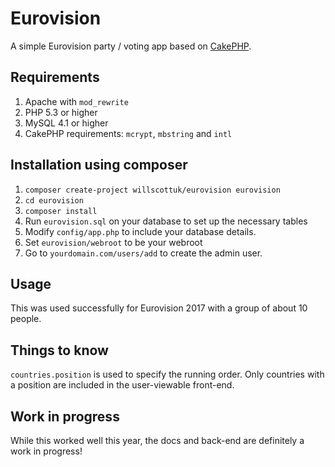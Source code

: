 # Eurovision

A simple Eurovision party / voting app based on [CakePHP](http://cakephp.org).

## Requirements

1. Apache with `mod_rewrite`
2. PHP 5.3 or higher
3. MySQL 4.1 or higher
4. CakePHP requirements: `mcrypt`, `mbstring` and `intl`

## Installation using composer

1. `composer create-project willscottuk/eurovision eurovision`
2. `cd eurovision`
3. `composer install`
4. Run `eurovision.sql` on your database to set up the necessary tables
5. Modify `config/app.php` to include your database details.
6. Set `eurovision/webroot` to be your webroot
7. Go to `yourdomain.com/users/add` to create the admin user.

## Usage

This was used successfully for Eurovision 2017 with a group of about 10 people.

## Things to know

`countries.position` is used to specify the running order. Only countries with a position are included in the user-viewable front-end.

## Work in progress

While this worked well this year, the docs and back-end are definitely a work in progress!